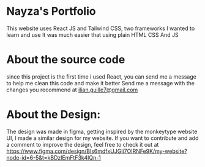 # Nayza's Portfolio
This website uses React JS and Tailwind CSS, two frameworks I wanted to learn and use 
It was much easier that using plain HTML CSS And JS

# About the source code
since this project is the first time i used React, you can send me a message to help me clean this code and make it better
Send me a message with the changes you recommend at ilian.guille7@gmail.com

# About the Design:
The design was made in figma, getting inspired by the monkeytype website UI, I made a similar design for my website.
If you want to contribute and add a comment to improve the design, feel free to check it out at
https://www.figma.com/design/Bls6mdfxUJGli7OIRNFe9K/my-website?node-id=6-5&t=kBDzlEmFtF3k4IQn-1
